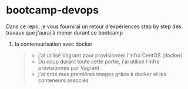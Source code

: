 # bootcamp-devops

Dans ce repo, je vous fournirai un retour d'expériences step by step des travaux que j'aurai à mener durant ce bootcamp

1. la conteneurisation avec docker
   > - j'ai utilisé Vagrant pour provisionner l'infra CentOS (docker)
   > - Du coup durant toute cette partie, j'ai utilisé l'infra provisionnée par Vagrant
   > - j'ai créé mes premières images grâce à docker et les conteneurs associés